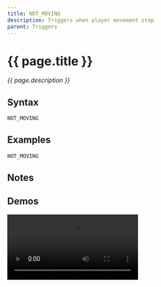 ```yaml
---
title: NOT_MOVING
description: Triggers when player movement stop
parent: Triggers
---
```


# {{ page.title }}

_{{ page.description }}_

## Syntax

```java
NOT_MOVING    


```

## Examples

```java
NOT_MOVING
```

## Notes


## Demos

![](https://i.imgur.com/iYLiCg4.mp4)


